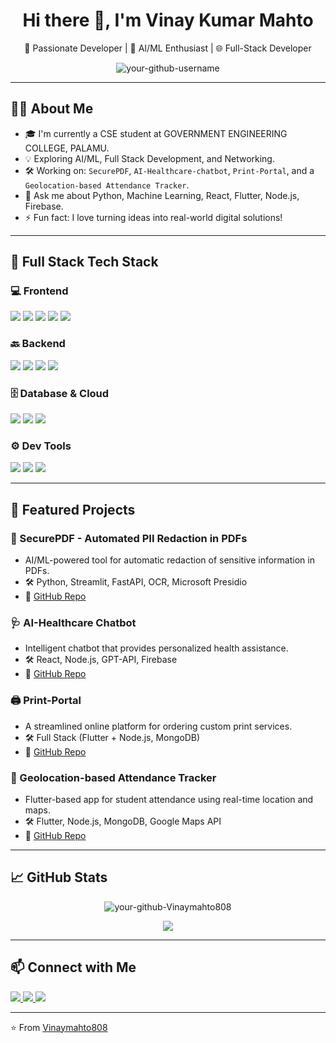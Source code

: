 
<h1 align="center">Hi there 👋, I'm Vinay Kumar Mahto</h1>
<p align="center">
  🚀 Passionate Developer | 🧠 AI/ML Enthusiast | 🌐 Full-Stack Developer
</p>

<p align="center">
  <img src="https://komarev.com/ghpvc/?username=your-github-username&label=Profile%20views&color=0e75b6&style=flat" alt="your-github-username" />
</p>

---

## 🧑‍💻 About Me

- 🎓 I'm currently a CSE student at GOVERNMENT ENGINEERING COLLEGE, PALAMU.
- 💡 Exploring AI/ML, Full Stack Development, and Networking.
- 🛠️ Working on: `SecurePDF`, `AI-Healthcare-chatbot`, `Print-Portal`, and a `Geolocation-based Attendance Tracker`.
- 💬 Ask me about Python, Machine Learning, React, Flutter, Node.js, Firebase.
- ⚡ Fun fact: I love turning ideas into real-world digital solutions!

---

## 🧰 Full Stack Tech Stack

### 💻 Frontend
<p>
  <img src="https://img.shields.io/badge/React-20232A?style=for-the-badge&logo=react&logoColor=61DAFB" />
  <img src="https://img.shields.io/badge/Flutter-02569B?style=for-the-badge&logo=flutter&logoColor=white" />
  <img src="https://img.shields.io/badge/HTML5-e34c26?style=for-the-badge&logo=html5&logoColor=white" />
  <img src="https://img.shields.io/badge/CSS3-1572B6?style=for-the-badge&logo=css3&logoColor=white" />
  <img src="https://img.shields.io/badge/JavaScript-F7DF1E?style=for-the-badge&logo=javascript&logoColor=black" />
</p>

### 🔙 Backend
<p>
  <img src="https://img.shields.io/badge/Node.js-339933?style=for-the-badge&logo=nodedotjs&logoColor=white" />
  <img src="https://img.shields.io/badge/FastAPI-009688?style=for-the-badge&logo=fastapi&logoColor=white" />
  <img src="https://img.shields.io/badge/Python-3776AB?style=for-the-badge&logo=python&logoColor=white" />
  <img src="https://img.shields.io/badge/Express.js-000000?style=for-the-badge&logo=express&logoColor=white" />
</p>

### 🗄️ Database & Cloud
<p>
  <img src="https://img.shields.io/badge/MongoDB-47A248?style=for-the-badge&logo=mongodb&logoColor=white" />
  <img src="https://img.shields.io/badge/Firebase-ffca28?style=for-the-badge&logo=firebase&logoColor=black" />
  <img src="https://img.shields.io/badge/MySQL-00758F?style=for-the-badge&logo=mysql&logoColor=white" />
</p>

### ⚙️ Dev Tools
<p>
  <img src="https://img.shields.io/badge/Git-F05032?style=for-the-badge&logo=git&logoColor=white" />
  <img src="https://img.shields.io/badge/Linux-FCC624?style=for-the-badge&logo=linux&logoColor=black" />
  <img src="https://img.shields.io/badge/VS%20Code-007ACC?style=for-the-badge&logo=visual-studio-code&logoColor=white" />
</p>

---

## 🚀 Featured Projects

### 🔐 SecurePDF - Automated PII Redaction in PDFs
- AI/ML-powered tool for automatic redaction of sensitive information in PDFs.
- 🛠 Python, Streamlit, FastAPI, OCR, Microsoft Presidio
- 📁 [GitHub Repo](https://github.com/Vinaymahto808/SecurePDF)

### 🩺 AI-Healthcare Chatbot
- Intelligent chatbot that provides personalized health assistance.
- 🛠 React, Node.js, GPT-API, Firebase
- 📁 [GitHub Repo](https://github.com/Vinaymahto808/AI-Healthcare-chatbot)

### 🖨️ Print-Portal
- A streamlined online platform for ordering custom print services.
- 🛠 Full Stack (Flutter + Node.js, MongoDB)
- 📁 [GitHub Repo](https://github.com/Vinaymahto808/Print-Portal)

### 📍 Geolocation-based Attendance Tracker
- Flutter-based app for student attendance using real-time location and maps.
- 🛠 Flutter, Node.js, MongoDB, Google Maps API
- 📁 [GitHub Repo](https://github.com/Vinaymahto808/Geo-Attendance-App)

---

## 📈 GitHub Stats

<p align="center">
  <img src="https://github-readme-stats.vercel.app/api?Vinaymahto808=your-github-Vinaymahto808&show_icons=true&theme=tokyonight" alt="your-github-Vinaymahto808" />
</p>

<p align="center">
  <img src="https://github-readme-streak-stats.herokuapp.com/?user=your-github-Vinaymahto808&theme=tokyonight" />
</p>

---

## 📫 Connect with Me

<p align="left">
  <a href="https://linkedin.com/in/your-linkedin" target="_blank">
    <img src="https://img.shields.io/badge/LinkedIn-0077B5?style=for-the-badge&logo=linkedin&logoColor=white"/>
  </a>
  <a href="mailto:your.email@example.com">
    <img src="https://img.shields.io/badge/Email-D14836?style=for-the-badge&logo=gmail&logoColor=white"/>
  </a>
  <a href="https://your-portfolio-site.com" target="_blank">
    <img src="https://img.shields.io/badge/Portfolio-000000?style=for-the-badge&logo=github&logoColor=white"/>
  </a>
</p>

---

⭐️ From [Vinaymahto808](https://github.com/Vinaymahto808)
